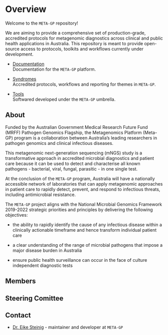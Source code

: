 # Overview

Welcome to the `META-GP` repository! 

We are aiming to provide a comprehensive set of production-grade, accredited protocols for metagenomic diagnostics 
across clinical and public health applications in Australia. This repository is meant to provide open-source access to protocols, toolkits and workflows currently under 
development. 

* [Documentation](meta-gp/index.md)  
Documentation for the `META-GP` platform.

* [Syndromes](syndromes/index.md)  
Accredited protocols, workflows and reporting for themes in `META-GP`.

* [Tools](tools/index.md)  
Softwared developed under the `META-GP` umbrella.

## About

Funded by the Australian Government Medical Research Future Fund (MRFF) Pathogen Genomics Flagship, the Metagenomics Platform (Meta-GP) program is a collaboration between Australia’s leading researchers in pathogen genomics and clinical infectious diseases.

This metagenomic next-generation sequencing (mNGS) study is a transformative approach in accredited microbial diagnostics and patient care because it can be used to detect and characterise all known pathogens - bacterial, viral, fungal, parasitic - in one single test.

At the conclusion of the `META-GP` program, Australia will have a nationally accessible network of laboratories that can apply metagenomic approaches in patient care to rapidly detect, prevent, and respond to infectious threats, including antimicrobial resistance.

The `META-GP` project aligns with the National Microbial Genomics Framework 2019-2022 strategic priorities and principles by delivering the following objectives:

* the ability to rapidly identify the cause of any infectious disease within a clinically actionable timeframe and hence transform individual patient care

* a clear understanding of the range of microbial pathogens that impose a major disease burden in Australia

* ensure public health surveillance can occur in the face of culture independent diagnostic tests 


## Members



## Steering Comittee



## Contact

* [Dr. Eike Steinig](https://github.com/esteinig) - maintainer and developer at `META-GP`